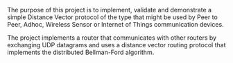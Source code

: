 The purpose of this project is to implement, validate and demonstrate a simple Distance Vector protocol of the type that might be used by Peer to Peer, Adhoc, Wireless Sensor or Internet of Things communication devices. 

The project implements a router that communicates with other routers by exchanging UDP datagrams and uses a distance vector routing protocol that implements the distributed Bellman-Ford algorithm.
